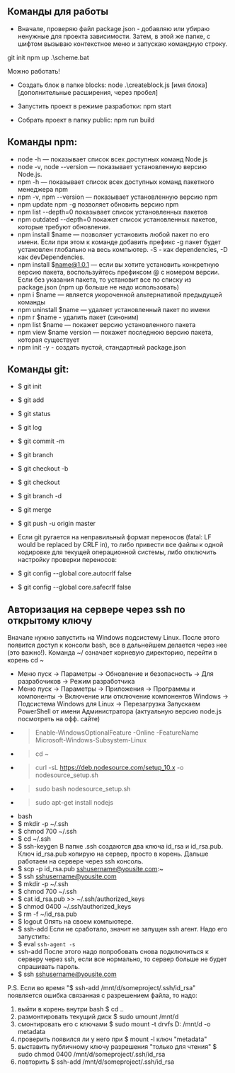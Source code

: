 ## Команды для работы
- Вначале, проверяю файл package.json - добавляю или убираю ненужные для проекта зависимости. Затем, в этой же папке, с шифтом вызываю контекстное меню и запускаю командную строку.

git init
npm up
.\scheme.bat

Можно работать!

- Создать блок в папке blocks:
node .\createblock.js [имя блока] [дополнительные расширения, через пробел]

- Запустить проект в режиме разработки:
npm start

- Собрать проект в папку public:
npm run build


## Команды npm:
- node -h — показывает список всех доступных команд Node.js
- node -v, node --version — показывает установленную версию Node.js.
- npm -h — показывает список всех доступных команд пакетного менеджера npm
- npm -v, npm --version — показывает установленную версию npm
- npm update npm -g позволяет обновить версию npm
- npm list --depth=0 показывает список установленных пакетов
- npm outdated --depth=0 покажет список установленных пакетов, которые требуют обновления.
- npm install $name — позволяет установить любой пакет по его имени. Если при этом к команде добавить префикс -g пакет будет установлен глобально на весь компьютер. -S - как dependencies, -D как devDependencies. 
- npm install $name@1.0.1 — если вы хотите установить конкретную версию пакета, воспользуйтесь префиксом @ с номером версии. Если без указания пакета, то установит все по списку из package.json (npm up больше не надо использовать)
- npm i $name — является укороченной альтернативой предыдущей команды
- npm uninstall $name — удаляет установленный пакет по имени
- npm r $name - удалить пакет (синоним)
- npm list $name — покажет версию установленного пакета
- npm view $name version — покажет последнюю версию пакета, которая существует
- npm init -y - создать пустой, стандартный package.json


## Команды git:
- $ git init 
- $ git add <!-- добавить в кэш -->
- $ git status
- $ git log
- $ git commit -m <commit name>
- $ git branch <new branch name> 
- $ git checkout -b <new branch name> 
- $ git checkout <branch name> 
- $ git branch -d <branch name> 
- $ git merge <another branch name> 
- $ git push -u origin master



- Если git ругается на неправильный формат переносов (fatal: LF would be replaced by CRLF in), то либо привести все файлы к одной кодировке для текущей операционной системы, либо отключить настройку проверки переносов:

- $ git config --global core.autocrlf false
- $ git config --global core.safecrlf false

## Авторизация на сервере через ssh по открытому ключу
Вначале нужно запустить на Windows подсистему Linux. После этого появится доступ к консоли bash, все в дальнейшем делается через нее (это важно!). Команда ~/ означает корневую директорию, перейти в корень cd ~
- Меню пуск -> Параметры -> Обновление и безопасность -> Для разрабочиков -> Режим разработчика
- Меню пуск -> Параметры -> Приложения -> Программы и компоненты -> Включение или отключение компонентов Windows -> Подсистема Windows для Linux -> Перезагрузка
Запускаем PowerShell от имени Администратора (актуальную версию node.js посмотреть на офф. сайте)
- > Enable-WindowsOptionalFeature -Online -FeatureName Microsoft-Windows-Subsystem-Linux
- > cd ~
- > curl -sL https://deb.nodesource.com/setup_10.x -o nodesource_setup.sh
- > sudo bash nodesource_setup.sh
- > sudo apt-get install nodejs
- bash
- $ mkdir -p ~/.ssh
- $ chmod 700 ~/.ssh
- $ cd ~/.ssh
- $ ssh-keygen
В папке .ssh создаются два ключа id_rsa и id_rsa.pub. Ключ id_rsa.pub копирую на сервер, просто в корень. Дальше работаем на сервере через ssh консоль.
- $ scp -p id_rsa.pub sshusername@yousite.com:~
- $ ssh sshusername@yousite.com
- $ mkdir -p ~/.ssh
- $ chmod 700 ~/.ssh
- $ cat id_rsa.pub >> ~/.ssh/authorized_keys
- $ chmod 0400 ~/.ssh/authorized_keys
- $ rm -f ~/id_rsa.pub
- $ logout
Опять на своем компьютере.
- $ ssh-add
Если не сработало, значит не запущен ssh агент. Надо его запустить:
- $ eval `ssh-agent -s`
- ssh-add
После этого надо попробовать снова подключиться к серверу через ssh, если все нормально, то сервер больше не будет спрашивать пароль.
- $ ssh sshusername@yousite.com

P.S.
Если во время "$ ssh-add /mnt/d/someproject/.ssh/id_rsa" появляется ошибка связанная с разрешением файла, то надо:
1. выйти в корень внутри bash $ cd .. 
2. размонтировать текущий диск $ sudo umount /mnt/d
3. смонтировать его с ключами $ sudo mount -t drvfs D: /mnt/d -o metadata
4. проверить появился ли у него при $ mount -l ключ "metadata"
5. выставить публичному ключу разрешения "только для чтения" $ sudo chmod 0400 /mnt/d/someproject/.ssh/id_rsa
6. повторить $ ssh-add /mnt/d/someproject/.ssh/id_rsa

